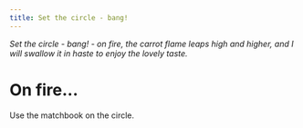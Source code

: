 ```yaml
---
title: Set the circle - bang!
---
```


_Set the circle - bang! - on fire, the carrot flame leaps high and higher, and I will swallow it in haste to enjoy the lovely taste._

# On fire...
Use the matchbook on the circle.
